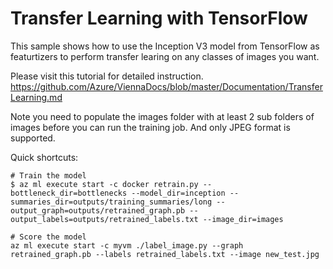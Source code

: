 # Transfer Learning with TensorFlow

This sample shows how to use the Inception V3 model from TensorFlow as featurtizers to perform transfer learing on any classes of images you want.

Please visit this tutorial for detailed instruction. 
https://github.com/Azure/ViennaDocs/blob/master/Documentation/TransferLearning.md

Note you need to populate the images folder with at least 2 sub folders of images before you can run the training job. And only JPEG format is supported.

Quick shortcuts:

```
# Train the model
$ az ml execute start -c docker retrain.py --bottleneck_dir=bottlenecks --model_dir=inception --summaries_dir=outputs/training_summaries/long --output_graph=outputs/retrained_graph.pb --output_labels=outputs/retrained_labels.txt --image_dir=images

# Score the model
az ml execute start -c myvm ./label_image.py --graph retrained_graph.pb --labels retrained_labels.txt --image new_test.jpg
```
